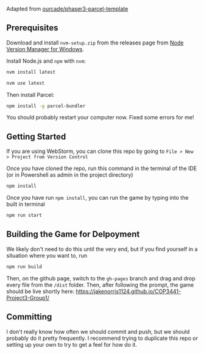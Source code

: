 Adapted from [ourcade/phaser3-parcel-template](https://github.com/ourcade/phaser3-parcel-template)
## Prerequisites

Download and install ``nvm-setup.zip`` from the releases page from [Node Version Manager for Windows](https://github.com/coreybutler/nvm-windows).

Install Node.js and `npm` with `nvm`:

```bash
nvm install latest

nvm use latest
```


Then install Parcel:

```bash
npm install -g parcel-bundler
```

You should probably restart your computer now. Fixed some errors for me!

## Getting Started
If you are using WebStorm, you can clone this repo by going to ``File > New > Project from Version Control``

Once you have cloned the repo, run this command in the terminal of the IDE (or in Powershell as admin in the project directory)
```bash
npm install
```


Once you have run ``npm install``, you can run the game by typing into the built in terminal
```bash
npm run start
```

## Building the Game for Delpoyment
We likely don't need to do this until the very end, but if you find yourself in a situation where you want to, run
```bash
npm run build
```

Then, on the github page, switch to the ``gh-pages`` branch and drag and drop every file from the ``/dist`` folder. Then, after following the prompt, the game should be live shortly here: https://jakenorris1124.github.io/COP3441-Project3-Group1/


## Committing
I don't really know how often we should commit and push, but we should probably do it pretty frequently. I recommend trying to duplicate this repo or setting up your own to try to get a feel for how do it.
